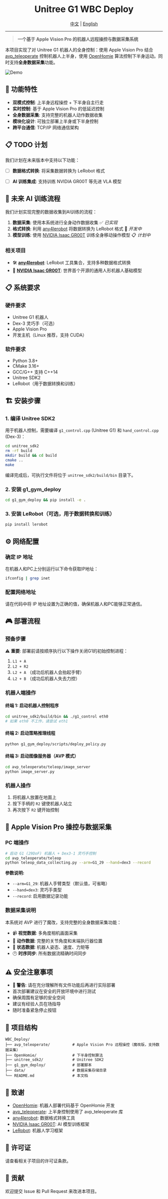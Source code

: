 <div align="center">
  <h1 align="center"> Unitree G1 WBC Deploy </h1>


[中文](README.md) | [English](README_EN.md)


</div>

---

> **一个基于 Apple Vision Pro 的机器人远程操控与数据采集系统**

本项目实现了对 Unitree G1 机器人的全身控制：使用 Apple Vision Pro 结合 [avp_teleoperate](https://github.com/unitreerobotics/avp_teleoperate) 控制机器人上半身，使用 [OpenHomie](https://github.com/OpenRobotLab/OpenHomie) 算法控制下半身运动。同时支持**全身数据采集**功能。

![Demo](demos_all.gif)

## 🚀 功能特性

- **双模式控制**: 上半身远程操控 + 下半身自主行走
- **实时控制**: 基于 Apple Vision Pro 的低延迟控制
- **全身数据采集**: 支持完整的机器人动作数据收集
- **模块化设计**: 可独立部署上半身或下半身控制
- **跨平台通信**: TCP/IP 网络通信架构

## 📋 TODO 计划

我们计划在未来版本中支持以下功能：

- [ ] **数据格式转换**: 将采集数据转换为 LeRobot 格式
- [ ] **AI 训练集成**: 支持训练 NVIDIA GR00T 等先进 VLA 模型


## 🤖 未来 AI 训练流程

我们计划实现完整的数据收集到AI训练的流程：

1. **数据采集**: 使用本系统进行全身动作数据收集 ✅ *已实现*
2. **格式转换**: 利用 [any4lerobot](https://github.com/Tavish9/any4lerobot) 将数据转换为 LeRobot 格式 🚧 *开发中*
3. **模型训练**: 使用 [NVIDIA Isaac GR00T](https://github.com/NVIDIA/Isaac-GR00T) 训练全身移动操作模型 📋 *计划中*

### 相关项目

- 🛠️ **[any4lerobot](https://github.com/Tavish9/any4lerobot)**: LeRobot 工具集合，支持多种数据格式转换
- 🧠 **[NVIDIA Isaac GR00T](https://github.com/NVIDIA/Isaac-GR00T)**: 世界首个开源的通用人形机器人基础模型

## 📋 系统要求

### 硬件要求
- Unitree G1 机器人
- Dex-3 灵巧手（可选）
- Apple Vision Pro
- 开发主机（Linux 推荐，支持 CUDA）

### 软件要求
- Python 3.8+
- CMake 3.16+
- GCC/G++ 支持 C++14
- Unitree SDK2
- LeRobot（用于数据转换和训练）

## 🏗️ 安装步骤

### 1. 编译 Unitree SDK2

用于机器人控制，需要编译 `g1_control.cpp` (Unitree G1) 和 `hand_control.cpp` (Dex-3)：

```bash
cd unitree_sdk2
rm -rf build
mkdir build && cd build
cmake ..
make
```

编译完成后，可执行文件将位于 `unitree_sdk2/build/bin` 目录下。

### 2. 安装 g1_gym_deploy

```bash
cd g1_gym_deploy && pip install -e .
```

### 3. 安装 LeRobot（可选，用于数据转换和训练）

```bash
pip install lerobot
```

## ⚙️ 网络配置

### 确定 IP 地址

在机器人和PC上分别运行以下命令获取IP地址：

```bash
ifconfig | grep inet
```

### 配置网络地址

请在代码中将 IP 地址设置为正确的值，确保机器人和PC能够正常通信。

## 🎮 部署流程

### 预备步骤

⚠️ **重要**: 部署前请按顺序执行以下操作关闭G1的初始控制进程：

1. `L1 + A` 
2. `L2 + R2`
3. `L2 + A` （成功后机器人会抬起手臂）
4. `L2 + B` （成功后机器人失去力控）

### 机器人端操作

#### 终端 1: 启动机器人控制程序
```bash
cd unitree_sdk2/build/bin && ./g1_control eth0
# 如果 eth0 不工作，请尝试 eth1
```

#### 终端 2: 启动策略推理线程
```bash
python g1_gym_deploy/scripts/deploy_policy.py
```

#### 终端 3: 启动图像服务器（AVP 模式）
```bash
cd avp_teleoperate/teleop/image_server
python image_server.py
```

### 机器人操作

1. 将机器人放置在地面上
2. 按下手柄的 `R2` 键使机器人站立
3. 再次按下 `R2` 键开始控制

## 📱 Apple Vision Pro 操控与数据采集

### PC 端操作

```bash
# 启动 G1 (29DoF) 机器人 + Dex3-1 灵巧手控制
cd avp_teleoperate/teleop
python teleop_data_collecting.py --arm=G1_29 --hand=dex3 --record
```

**参数说明:**
- `--arm=G1_29`: 机器人手臂类型（默认值，可省略）
- `--hand=dex3`: 灵巧手类型
- `--record`: 启用数据记录功能

### 数据采集说明

本系统对 AVP 进行了魔改，支持完整的全身数据采集功能：

- 📹 **视觉数据**: 多角度相机画面采集
- 🎯 **动作数据**: 完整的关节角度和末端执行器位置
- 🤖 **状态数据**: 机器人姿态、速度、力矩等
- 🕐 **时序同步**: 所有数据流精确时间同步





## ⚠️ 安全注意事项

- **🔴 警告**: 请在充分理解所有文件功能后再进行实际部署
- 首次部署建议在安全的开放环境中进行测试
- 确保周围有足够的安全空间
- 建议有经验人员在场指导
- 随时准备紧急停止按钮

## 📁 项目结构

```
WBC_Deploy/
├── avp_teleoperate/          # Apple Vision Pro 远程操控（魔改版，支持数据采集）
├── OpenHomie/                # 下半身控制算法
├── unitree_sdk2/             # Unitree SDK2
├── g1_gym_deploy/            # 部署脚本
├── data/                     # 数据采集存储目录
└── README.md                 # 本文档
```



## 👏 致谢

- [OpenHomie](https://github.com/OpenRobotLab/OpenHomie/tree/main/HomieDeploy): 机器人部署代码基于 OpenHomie 开发
- [avp_teleoperate](https://github.com/unitreerobotics/avp_teleoperate): 上半身控制使用了 avp_teleoperate 库
- [any4lerobot](https://github.com/Tavish9/any4lerobot): 数据格式转换工具
- [NVIDIA Isaac GR00T](https://github.com/NVIDIA/Isaac-GR00T): AI 模型训练框架
- [LeRobot](https://github.com/huggingface/lerobot): 机器人学习框架

## 📜 许可证

请查看相关子项目的许可证条款。

## 🤝 贡献

欢迎提交 Issue 和 Pull Request 来改进本项目。



